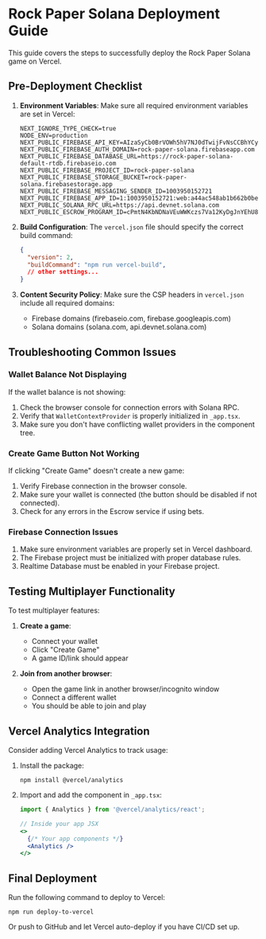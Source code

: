 # Rock Paper Solana Deployment Guide

This guide covers the steps to successfully deploy the Rock Paper Solana game on Vercel.

## Pre-Deployment Checklist

1. **Environment Variables**: Make sure all required environment variables are set in Vercel:

   ```
   NEXT_IGNORE_TYPE_CHECK=true
   NODE_ENV=production
   NEXT_PUBLIC_FIREBASE_API_KEY=AIzaSyCb0BrVOWh5hV7NJ0dTwijFvNsCCBhYCyk
   NEXT_PUBLIC_FIREBASE_AUTH_DOMAIN=rock-paper-solana.firebaseapp.com
   NEXT_PUBLIC_FIREBASE_DATABASE_URL=https://rock-paper-solana-default-rtdb.firebaseio.com
   NEXT_PUBLIC_FIREBASE_PROJECT_ID=rock-paper-solana
   NEXT_PUBLIC_FIREBASE_STORAGE_BUCKET=rock-paper-solana.firebasestorage.app
   NEXT_PUBLIC_FIREBASE_MESSAGING_SENDER_ID=1003950152721
   NEXT_PUBLIC_FIREBASE_APP_ID=1:1003950152721:web:a44ac548ab1b662b0be5b0
   NEXT_PUBLIC_SOLANA_RPC_URL=https://api.devnet.solana.com
   NEXT_PUBLIC_ESCROW_PROGRAM_ID=cPmtN4KbNDNaVEuWWKczs7Va12KyDgJnYEhU8r2jfeG
   ```

2. **Build Configuration**: The `vercel.json` file should specify the correct build command:

   ```json
   {
     "version": 2,
     "buildCommand": "npm run vercel-build",
     // other settings...
   }
   ```

3. **Content Security Policy**: Make sure the CSP headers in `vercel.json` include all required domains:
   - Firebase domains (firebaseio.com, firebase.googleapis.com)
   - Solana domains (solana.com, api.devnet.solana.com)

## Troubleshooting Common Issues

### Wallet Balance Not Displaying

If the wallet balance is not showing:

1. Check the browser console for connection errors with Solana RPC.
2. Verify that `WalletContextProvider` is properly initialized in `_app.tsx`.
3. Make sure you don't have conflicting wallet providers in the component tree.

### Create Game Button Not Working

If clicking "Create Game" doesn't create a new game:

1. Verify Firebase connection in the browser console.
2. Make sure your wallet is connected (the button should be disabled if not connected).
3. Check for any errors in the Escrow service if using bets.

### Firebase Connection Issues

1. Make sure environment variables are properly set in Vercel dashboard.
2. The Firebase project must be initialized with proper database rules.
3. Realtime Database must be enabled in your Firebase project.

## Testing Multiplayer Functionality

To test multiplayer features:

1. **Create a game**:
   - Connect your wallet
   - Click "Create Game" 
   - A game ID/link should appear

2. **Join from another browser**:
   - Open the game link in another browser/incognito window
   - Connect a different wallet
   - You should be able to join and play

## Vercel Analytics Integration

Consider adding Vercel Analytics to track usage:

1. Install the package:
   ```
   npm install @vercel/analytics
   ```

2. Import and add the component in `_app.tsx`:
   ```jsx
   import { Analytics } from '@vercel/analytics/react';

   // Inside your app JSX
   <>
     {/* Your app components */}
     <Analytics />
   </>
   ```

## Final Deployment

Run the following command to deploy to Vercel:

```
npm run deploy-to-vercel
```

Or push to GitHub and let Vercel auto-deploy if you have CI/CD set up. 
